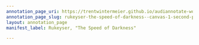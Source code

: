 ```yaml
---
annotation_page_uri: https://trentwintermeier.github.io/audiannotate-workshop-example-rukeyser/annotations/rukeyser-the-speed-of-darkness--canvas-1-second-poem.json
annotation_page_slug: rukeyser-the-speed-of-darkness--canvas-1-second-poem
layout: annotation_page
manifest_label: Rukeyser, "The Speed of Darkness"

---
```

